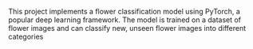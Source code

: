 This project implements a flower classification model using PyTorch, a popular deep learning framework. The model is trained on a dataset of flower images and can classify new, unseen flower images into different categories
